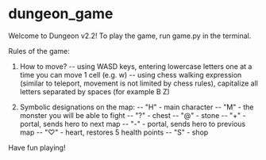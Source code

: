 # dungeon_game

Welcome to Dungeon v2.2!
To play the game, run game.py in the terminal.

Rules of the game:

1) How to move?
	-- using WASD keys, entering lowercase letters one at a time you can move 1 cell (e.g. w)
	-- using chess walking expression (similar to teleport, movement is not limited by chess rules), capitalize all letters separated by spaces (for example B Z)

2) Symbolic designations on the map:
	-- "H" - main character
	-- "M" - the monster you will be able to fight
	-- "?" - chest
	-- "@" - stone
	-- "+" - portal, sends hero to next map
	-- "-" - portal, sends hero to previous map
	-- "♡" - heart, restores 5 health points
	-- "S" - shop

Have fun playing!
